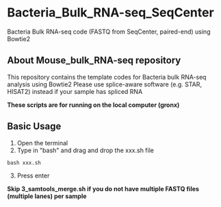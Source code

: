 # Bacteria_Bulk_RNA-seq_SeqCenter
Bacteria Bulk RNA-seq code (FASTQ from SeqCenter, paired-end) using Bowtie2

## About Mouse_bulk_RNA-seq repository

This repository contains the template codes for Bacteria bulk RNA-seq analysis using Bowtie2
Please use splice-aware software (e.g. STAR, HISAT2) instead if your sample has spliced RNA

**These scripts are for running on the local computer (gronx)**</br>

## Basic Usage

1. Open the terminal
2. Type in "bash" and drag and drop the xxx.sh file

```
bash xxx.sh
```

3. Press enter

**Skip 3_samtools_merge.sh if you do not have multiple FASTQ files (multiple lanes) per sample**
